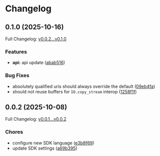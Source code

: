 # Changelog

## 0.1.0 (2025-10-16)

Full Changelog: [v0.0.2...v0.1.0](https://github.com/crawler-dot-dev/api-sdk-ruby/compare/v0.0.2...v0.1.0)

### Features

* **api:** api update ([abab516](https://github.com/crawler-dot-dev/api-sdk-ruby/commit/abab516eaace70983ae1ac03d8f80045171ce311))


### Bug Fixes

* absolutely qualified uris should always override the default ([09eb4fa](https://github.com/crawler-dot-dev/api-sdk-ruby/commit/09eb4fa135d45b18344891242f4e69c15fea7906))
* should not reuse buffers for `IO.copy_stream` interop ([1258f1f](https://github.com/crawler-dot-dev/api-sdk-ruby/commit/1258f1fedde82d3b5410b20c9dd79016bb639157))

## 0.0.2 (2025-10-08)

Full Changelog: [v0.0.1...v0.0.2](https://github.com/crawler-dot-dev/api-sdk-ruby/compare/v0.0.1...v0.0.2)

### Chores

* configure new SDK language ([e3b8f69](https://github.com/crawler-dot-dev/api-sdk-ruby/commit/e3b8f69cacf7da445989386287541a8d21154051))
* update SDK settings ([a69b395](https://github.com/crawler-dot-dev/api-sdk-ruby/commit/a69b395dc34e1b22b8f441deeaa71e740a448806))
